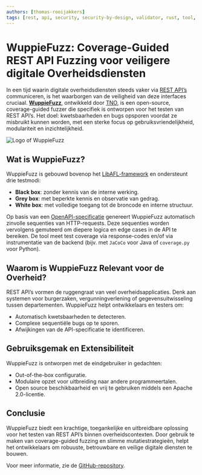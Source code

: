 ```yaml
---
authors: [thomas-rooijakkers]
tags: [rest, api, security, security-by-design, validator, rust, tool, openapi, open-source, development, devops]
---
```


# WuppieFuzz: Coverage-Guided REST API Fuzzing voor veiligere digitale Overheidsdiensten
In een tijd waarin digitale overheidsdiensten steeds vaker via [REST API’s](../2025/07/10/openapi-31-in-zicht#van-rest-naar-http) communiceren, is het waarborgen van de veiligheid van deze interfaces cruciaal. **[WuppieFuzz](https://github.com/TNO-S3/WuppieFuzz)**, ontwikkeld door [TNO](https://tno.nl), is een open-source, coverage-guided fuzzer die specifiek is ontworpen voor het testen van REST API’s. Het doel: kwetsbaarheden en bugs opsporen voordat ze misbruikt kunnen worden, met een sterke focus op gebruiksvriendelijkheid, modulariteit en inzichtelijkheid.

![Logo of WuppieFuzz](https://raw.githubusercontent.com/TNO-S3/WuppieFuzz/459193a9e423b40b561d24bf2de9d9f85b14b887/assets/WuppieFuzz.svg)

<!-- truncate -->

## Wat is WuppieFuzz?
WuppieFuzz is gebouwd bovenop het [LibAFL-framework](https://github.com/AFLplusplus/LibAFL) en ondersteunt drie testmodi:
- **Black box**: zonder kennis van de interne werking.
- **Grey box**: met beperkte kennis en observatie van gedrag.
- **White box**: met volledige toegang tot de broncode en interne structuur.


Op basis van een [OpenAPI-specificatie](../../kennisbank/apis/openapi-specification) genereert WuppieFuzz automatisch zinvolle sequenties van HTTP-requests. Deze sequenties worden vervolgens gemuteerd om diepere logica en edge cases in de API te bereiken. De tool meet test coverage via response-codes en/of via instrumentatie van de backend (bijv. met `JaCoCo` voor Java of `coverage.py` voor Python).

## Waarom is WuppieFuzz Relevant voor de Overheid?
REST API’s vormen de ruggengraat van veel overheidsapplicaties. Denk aan systemen voor burgerzaken, vergunningverlening of gegevensuitwisseling tussen departementen. WuppieFuzz helpt ontwikkelaars en testers om:
- Automatisch kwetsbaarheden te detecteren.
- Complexe sequentiële bugs op te sporen.
- Afwijkingen van de API-specificatie te identificeren.

## Gebruiksgemak en Extensibiliteit
WuppieFuzz is ontworpen met de eindgebruiker in gedachten:
- Out-of-the-box configuratie.
- Modulaire opzet voor uitbreiding naar andere programmeertalen.
- Open source beschikbaarheid en vrij te gebruiken middels een Apache 2.0-licentie.

## Conclusie
WuppieFuzz biedt een krachtige, toegankelijke en uitbreidbare oplossing voor het testen van REST API’s binnen overheidscontexten. Door gebruik te maken van coverage-guided fuzzing en slimme mutatiestrategieën, helpt het ontwikkelaars om robuuste, betrouwbare en veilige digitale diensten te bouwen.

Voor meer informatie, zie de [GitHub-repository](https://github.com/TNO-S3/WuppieFuzz).
